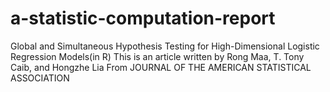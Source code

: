 # a-statistic-computation-report
Global and Simultaneous Hypothesis Testing for High-Dimensional Logistic Regression Models(in R)
This is an article written by Rong Maa, T. Tony Caib, and Hongzhe Lia
From JOURNAL OF THE AMERICAN STATISTICAL ASSOCIATION
